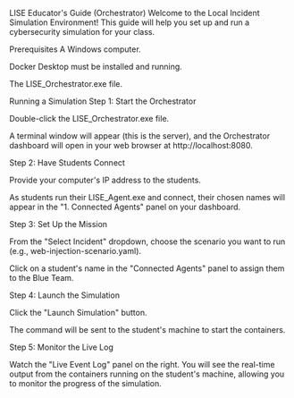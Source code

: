 LISE Educator's Guide (Orchestrator)
Welcome to the Local Incident Simulation Environment! This guide will help you set up and run a cybersecurity simulation for your class.

Prerequisites
A Windows computer.

Docker Desktop must be installed and running.

The LISE_Orchestrator.exe file.

Running a Simulation
Step 1: Start the Orchestrator

Double-click the LISE_Orchestrator.exe file.

A terminal window will appear (this is the server), and the Orchestrator dashboard will open in your web browser at http://localhost:8080.

Step 2: Have Students Connect

Provide your computer's IP address to the students.

As students run their LISE_Agent.exe and connect, their chosen names will appear in the "1. Connected Agents" panel on your dashboard.

Step 3: Set Up the Mission

From the "Select Incident" dropdown, choose the scenario you want to run (e.g., web-injection-scenario.yaml).

Click on a student's name in the "Connected Agents" panel to assign them to the Blue Team.

Step 4: Launch the Simulation

Click the "Launch Simulation" button.

The command will be sent to the student's machine to start the containers.

Step 5: Monitor the Live Log

Watch the "Live Event Log" panel on the right. You will see the real-time output from the containers running on the student's machine, allowing you to monitor the progress of the simulation.